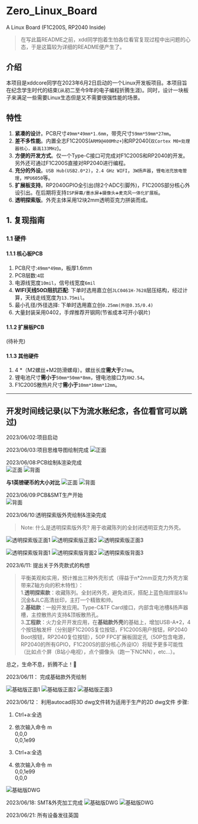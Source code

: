 <!--
 * @Author: Chengsen Dong 1034029664@qq.com
 * @Date: 2023-06-09 21:19:34
 * @LastEditors: Chengsen Dong 1034029664@qq.com
 * @LastEditTime: 2023-06-20 15:14:15
 * @FilePath: /Zero_Linux_Board/README.md
 * @Description: 这是默认设置,请设置`customMade`, 打开koroFileHeader查看配置 进行设置: https://github.com/OBKoro1/koro1FileHeader/wiki/%E9%85%8D%E7%BD%AE
-->
# Zero_Linux_Board
A Linux Board (F1C200S, RP2040 Inside)

>在写此篇README之前，xdd同学抱着生怕各位看官复现过程中出问题的心态，于是这篇较为详细的README便产生了。

## 介绍
本项目是xddcore同学在2023年6月2日启动的一个Linux开发板项目。本项目旨在纪念学生时代的结束(从初二至今9年的电子编程折腾生涯)。同时，设计一块板子来满足一些需要Linux生态但是又不需要很强性能的场景。

## 特性
1. **紧凑的设计**。PCB尺寸`49mm*49mm*1.6mm`，带壳尺寸`59mm*59mm*27mm`。
2. **差不多性能**。内置全志F1C200S(`ARM9@400Mhz+`)和RP2040(`双Cortex M0+处理器核心，最高133MHz`)。
3. **方便的开发方式**。仅一个Type-C接口可完成对F1C200S和RP2040的开发。另外还可通过F1C200S直接对RP2040进行编程。
4. **充分的外设**。`USB Hub(USB2.0*2)`，`2.4 GHz WIFI`，`3W扬声器`，`锂电池充放电管理`，`MPU6050`等。
5. **扩展板支持**。RP2040GPIO全引出(除2个ADC引脚外)，F1C200S部分核心外设引出。在后期将支持`ISP屏幕/墨水屏➕摄像头➕麦克风一体化扩展板`。
6. **透明探索版**。外壳主体采用12块2mm透明亚克力拼装而成。

## 1. 复现指南

### 1.1 硬件

#### 1.1.1 核心板PCB
1. PCB尺寸:`49mm*49mm`，板厚1.6mm
2. PCB层数:`4层`
3. 电源线宽度`10mil`，信号线宽度`6mil`
4. **WIFI天线50Ω阻抗匹配**: 下单时选用嘉立创`JLC0461H-7628`层压结构，经过计算，天线走线宽度为`13.75mil`。
5. 最小孔径/外径选择: 下单时选用嘉立创`0.25mm(外径0.35/0.4)`
6. 大量封装采用0402，手焊推荐开钢网(节省成本可开小钢片)

#### 1.1.2 扩展板PCB

(待补充)

#### 1.1.3 其他硬件
1. 4 \*（M2螺丝+M2防滑螺母）。螺丝长度**需大于**`27mm`。
2. 锂电池尺寸**需小于**`50mm*50mm*8mm`，锂电池接口为`XH2.54`。
3. F1C200S散热片尺寸**需小于**`10mm*10mm*12mm`。







---
## 开发时间线记录(以下为流水账纪念，各位看官可以跳过)

2023/06/02:项目启动

2023/06/03:项目思维导图绘制完成
![正面](/img/Xmind.png)


2023/06/08:PCB绘制&渲染完成    
![正面](/img/Front_only_board.jpg)
![背面](/img/Back_only_board.jpg)

**与1英镑硬币的大小对比**
![正面](/img/Front_board_coin.jpg)
![背面](/img/Back_board_coin.jpg)

2023/06/09:PCB&SMT生产开始    
![背面](/img/PCB_SMT.jpeg)

2023/06/10:透明探索版外壳绘制&渲染完成  

> Note: 什么是透明探索版外壳? 用于收藏陈列的全封闭透明亚克力外壳。

![透明探索版正面1](/img/Front_Board_Explore_Shell_1.jpg)
![透明探索版正面2](/img/Front_Board_Explore_Shell_2.jpg)
![透明探索版正面3](/img/Front_Board_Explore_Shell_3.jpg)

![透明探索版背面1](/img/Back_Board_Explore_Shell_1.jpg)
![透明探索版背面2](/img/Back_Board_Explore_Shell_2.jpg)
![透明探索版背面3](/img/Back_Board_Explore_Shell_3.jpg)

2023/6/11: 提出关于外壳款式的构想

>平衡美观和实用，预计推出三种外壳形式（得益于n\*2mm亚克力外壳方案带来Z轴方向的积木特性）：    
1.**透明探索款**：收藏陈列。全封闭外壳，避免进灰，搭配上蓝色阻焊层&1u沉金&JLC高清丝印，主打一个精致和帅。    
2.**基础款**：一般开发应用。Type-C&TF Card接口，内部含电池槽&扬声器槽，主控散热片支持&顶板散热孔。    
3.**工程款**：火力全开开发应用，在**基础款外壳**的基础上，增加USB-A*2，4个按钮触发杆（分别是F1C200S复位按钮，F1C200S用户按钮，RP2040 Boot按钮，RP2040复位按钮），50P FPC扩展板固定孔（50P包含电源，RP2040的所有GPIO，F1C200S的部分核心外设IO）将赋予更多可能性（比如点个屏（B站小电视），点个摄像头（跑一下NCNN），etc…）。    

总之，生命不息，折腾不止！🐛

2023/06/11： 完成基础款外壳绘制

![基础版正面1](/img/Front_Board_Basic_Shell_1.jpeg)
![基础版正面2](/img/Front_Board_Basic_Shell_2.jpg)
![基础版正面3](/img/Front_Board_Basic_Shell_3.jpg)

2023/06/12： 利用autocad将3D dwg文件转为适用于生产的2D dwg文件
步骤:    
1. Ctrl+a:全选    

2. 依次输入命令 
m    
0,0,0   
0,0,1e99   

3. Ctrl+a:全选

4. 依次输入命令 
m    
0,0,1e99   
0,0,0  

![基础版DWG](/img/dwg_2d.jpeg)

2023/06/18: SMT&外壳加工完成
![基础版DWG](/img/PCB_Front.JPG)
![基础版DWG](/img/PCB_Back.JPG)

2023/06/21: 所有设备发往英国

